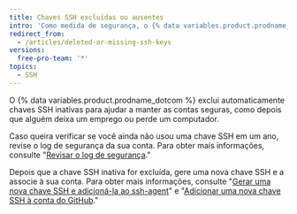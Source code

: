 ```yaml
---
title: Chaves SSH excluídas ou ausentes
intro: 'Como medida de segurança, o {% data variables.product.prodname_dotcom %} exclui automaticamente chaves SSH que não tenham sido usadas em um ano.'
redirect_from:
  - /articles/deleted-or-missing-ssh-keys
versions:
  free-pro-team: '*'
topics:
  - SSH
---
```


O {% data variables.product.prodname_dotcom %} exclui automaticamente chaves SSH inativas para ajudar a manter as contas seguras, como depois que alguém deixa um emprego ou perde um computador.

Caso queira verificar se você ainda não usou uma chave SSH em um ano, revise o log de segurança da sua conta. Para obter mais informações, consulte "[Revisar o log de segurança](/articles/reviewing-your-security-log/)."

Depois que a chave SSH inativa for excluída, gere uma nova chave SSH e a associe à sua conta. Para obter mais informações, consulte "[Gerar uma nova chave SSH e adicioná-la ao ssh-agent](/articles/generating-a-new-ssh-key-and-adding-it-to-the-ssh-agent/)" e "[Adicionar uma nova chave SSH à conta do GitHub](/articles/adding-a-new-ssh-key-to-your-github-account/)."
